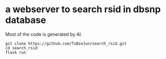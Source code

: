 # a webserver to search rsid in dbsnp database
Most of the code is generated by AI.
```
git clone https://github.com/TuBieJun/search_rsid.git
cd search_rsid
flask run
```